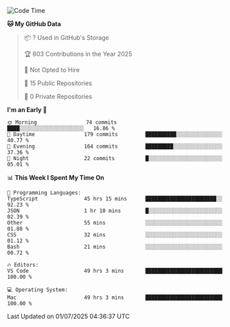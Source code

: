 <!--START_SECTION:waka-->
![Code Time](http://img.shields.io/badge/Code%20Time-7%2C277%20hrs%2018%20mins-blue)

**🐱 My GitHub Data** 

> 📦 ? Used in GitHub's Storage 
 > 
> 🏆 603 Contributions in the Year 2025
 > 
> 🚫 Not Opted to Hire
 > 
> 📜 15 Public Repositories 
 > 
> 🔑 0 Private Repositories 
 > 
**I'm an Early 🐤** 

```text
🌞 Morning                74 commits          ████░░░░░░░░░░░░░░░░░░░░░   16.86 % 
🌆 Daytime                179 commits         ██████████░░░░░░░░░░░░░░░   40.77 % 
🌃 Evening                164 commits         █████████░░░░░░░░░░░░░░░░   37.36 % 
🌙 Night                  22 commits          █░░░░░░░░░░░░░░░░░░░░░░░░   05.01 % 
```


📊 **This Week I Spent My Time On** 

```text
💬 Programming Languages: 
TypeScript               45 hrs 15 mins      ███████████████████████░░   92.23 % 
JSON                     1 hr 10 mins        █░░░░░░░░░░░░░░░░░░░░░░░░   02.39 % 
Other                    55 mins             ░░░░░░░░░░░░░░░░░░░░░░░░░   01.88 % 
CSS                      32 mins             ░░░░░░░░░░░░░░░░░░░░░░░░░   01.12 % 
Bash                     21 mins             ░░░░░░░░░░░░░░░░░░░░░░░░░   00.72 % 

🔥 Editors: 
VS Code                  49 hrs 3 mins       █████████████████████████   100.00 % 

💻 Operating System: 
Mac                      49 hrs 3 mins       █████████████████████████   100.00 % 
```


 Last Updated on 01/07/2025 04:36:37 UTC
<!--END_SECTION:waka-->

